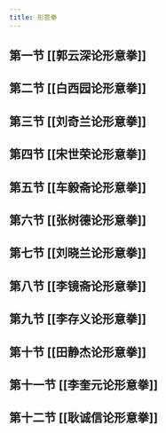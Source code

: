 ```yaml
---
title: 形意拳
---
```


## 第一节 [[郭云深论形意拳]]

## 第二节 [[白西园论形意拳]]
## 第三节 [[刘奇兰论形意拳]]
## 第四节 [[宋世荣论形意拳]]
## 第五节 [[车毅斋论形意拳]]
## 第六节 [[张树德论形意拳]]
## 第七节 [[刘晓兰论形意拳]]
## 第八节 [[李镜斋论形意拳]]
## 第九节 [[李存义论形意拳]]
## 第十节 [[田静杰论形意拳]]
## 第十一节 [[李奎元论形意拳]]
## 第十二节 [[耿诚信论形意拳]]
##
